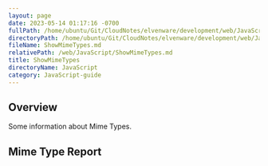 ```yaml
---
layout: page
date: 2023-05-14 01:17:16 -0700
fullPath: /home/ubuntu/Git/CloudNotes/elvenware/development/web/JavaScript/ShowMimeTypes.md
directoryPath: /home/ubuntu/Git/CloudNotes/elvenware/development/web/JavaScript
fileName: ShowMimeTypes.md
relativePath: /web/JavaScript/ShowMimeTypes.md
title: ShowMimeTypes
directoryName: JavaScript
category: JavaScript-guide
---
```


## Overview

Some information about Mime Types.

## Mime Type Report

<script src="/javascripts/dev-web/SystemInfo.js"></script>

<script type="text/javascript">
  ShowMimeTypes();
</script>
